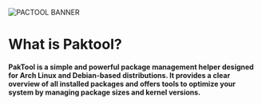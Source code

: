 ![PACTOOL BANNER](https://github.com/LinuxUtils/paktool/blob/main/graphics/PACTOOL_BANNER.png?raw=true)

# What is Paktool?
#### PakTool is a simple and powerful package management helper designed for **Arch Linux** and **Debian-based distributions**. It provides a clear overview of all installed packages and offers tools to optimize your system by managing package sizes and kernel versions.

